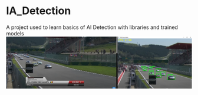# IA_Detection
A project used to learn basics of AI Detection with libraries and trained models
![detection](./detect.png)